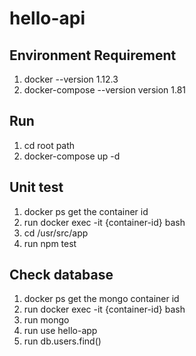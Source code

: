 # hello-api
## Environment Requirement
1. docker --version 1.12.3
2. docker-compose --version version 1.81
## Run
1. cd root path
2. docker-compose up -d
## Unit test
1. docker ps get the container id
2. run docker exec -it {container-id} bash
3. cd /usr/src/app
4. run npm test
## Check database
1. docker ps get the mongo container id
2. run docker exec -it {container-id} bash
3. run mongo
4. run use hello-app
5. run db.users.find()
